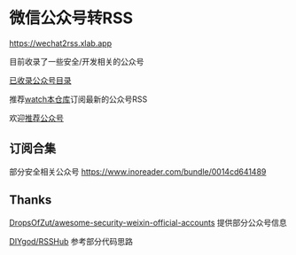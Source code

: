 # 微信公众号转RSS

https://wechat2rss.xlab.app

目前收录了一些安全/开发相关的公众号

[已收录公众号目录](https://wechat2rss.xlab.app/#/list)

推荐[watch本仓库](https://github.com/ttttmr/wechat2rss)订阅最新的公众号RSS

欢迎[推荐公众号](https://github.com/ttttmr/wechat2rss/issues)

## 订阅合集

部分安全相关公众号 https://www.inoreader.com/bundle/0014cd641489

## Thanks

[DropsOfZut/awesome-security-weixin-official-accounts](https://github.com/DropsOfZut/awesome-security-weixin-official-accounts) 提供部分公众号信息

[DIYgod/RSSHub](https://github.com/DIYgod/RSSHub) 参考部分代码思路
